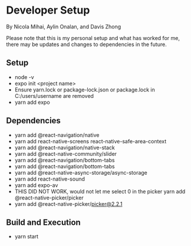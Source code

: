 # Developer Setup

By Nicola Mihai, Aylin Onalan, and Davis Zhong <br>

Please note that this is my personal setup and what has worked for me, there may be updates and changes to dependencies in the future.

## Setup
- node -v
- expo init &lt;project name&gt;
- Ensure yarn.lock or package-lock.json or package.lock in C:/users/username are removed
- yarn add expo

## Dependencies
- yarn add @react-navigation/native
- yarn add react-native-screens react-native-safe-area-context
- yarn add @react-navigation/native-stack
- yarn add @react-native-community/slider
- yarn add @react-navigation/bottom-tabs
- yarn add @react-navigation/bottom-tabs
- yarn add @react-native-async-storage/async-storage
- yarn add react-native-sound
- yarn add expo-av
- THIS DID NOT WORK, would not let me select 0 in the picker yarn add @react-native-picker/picker
- yarn add @react-native-picker/picker@2.2.1

## Build and Execution
- yarn start
